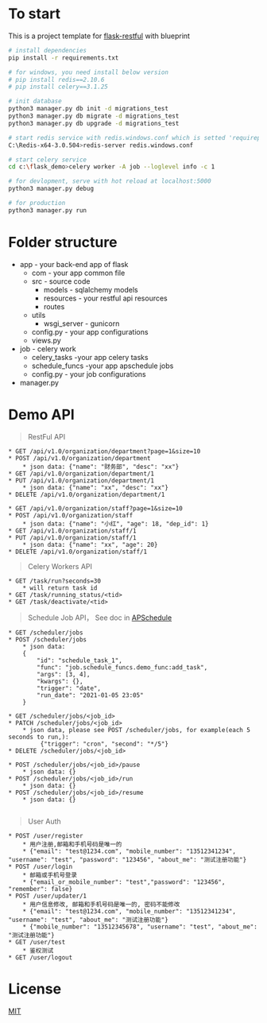 
# To start

This is a project template for [flask-restful](https://github.com/flask-restful/flask-restful) with blueprint

```bash
# install dependencies
pip install -r requirements.txt

# for windows, you need install below version 
# pip install redis==2.10.6
# pip install celery==3.1.25 

# init database
python3 manager.py db init -d migrations_test
python3 manager.py db migrate -d migrations_test
python3 manager.py db upgrade -d migrations_test

# start redis service with redis.windows.conf which is setted 'requirepass 123456'
C:\Redis-x64-3.0.504>redis-server redis.windows.conf

# start celery service
cd c:\flask_demo>celery worker -A job --loglevel info -c 1

# for devlopment, serve with hot reload at localhost:5000
python3 manager.py debug

# for production
python3 manager.py run

```

# Folder structure
* app - your back-end app of flask
    * com - your app common file 
    * src - source code
        * models - sqlalchemy models
        * resources - your restful api resources
        * routes
    * utils        
        * wsgi_server - gunicorn
    * config.py - your app configurations
    * views.py
* job - celery work
    * celery_tasks -your app celery tasks
    * schedule_funcs -your app apschedule jobs
    * config.py - your job configurations
* manager.py

# Demo API
> RestFul API
```
* GET /api/v1.0/organization/department?page=1&size=10
* POST /api/v1.0/organization/department
    * json data: {"name": "财务部", "desc": "xx"}
* GET /api/v1.0/organization/department/1
* PUT /api/v1.0/organization/department/1 
    * json data: {"name": "xx", "desc": "xx"}
* DELETE /api/v1.0/organization/department/1  

* GET /api/v1.0/organization/staff?page=1&size=10
* POST /api/v1.0/organization/staff
    * json data: {"name": "小红", "age": 18, "dep_id": 1}
* GET /api/v1.0/organization/staff/1
* PUT /api/v1.0/organization/staff/1 
    * json data: {"name": "xx", "age": 20}
* DELETE /api/v1.0/organization/staff/1  
```

> Celery Workers API
```
* GET /task/run?seconds=30
    * will return task id
* GET /task/running_status/<tid>
* GET /task/deactivate/<tid>
```

> Schedule Job API， See doc in [APSchedule](https://apscheduler.readthedocs.io/en/latest/userguide.html#basic-concepts)
```
* GET /scheduler/jobs
* POST /scheduler/jobs
    * json data: 
    {
        "id": "schedule_task_1", 
        "func": "job.schedule_funcs.demo_func:add_task", 
        "args": [3, 4], 
        "kwargs": {},
        "trigger": "date",
        "run_date": "2021-01-05 23:05"
    }

* GET /scheduler/jobs/<job_id>
* PATCH /scheduler/jobs/<job_id>
    * json data, please see POST /scheduler/jobs, for example(each 5 seconds to run,):
         {"trigger": "cron", "second": "*/5"}
* DELETE /scheduler/jobs/<job_id>
    
* POST /scheduler/jobs/<job_id>/pause
    * json data: {}
* POST /scheduler/jobs/<job_id>/run
    * json data: {}
* POST /scheduler/jobs/<job_id>/resume
    * json data: {}
 
```

> User Auth
```
* POST /user/register
    * 用户注册,邮箱和手机号码是唯一的
    * {"email": "test@1234.com", "mobile_number": "13512341234", "username": "test", "password": "123456", "about_me": "测试注册功能"}
* POST /user/login
    * 邮箱或手机号登录
    * {"email_or_mobile_number": "test","password": "123456", "remember": false}
* POST /user/updater/1
    * 用户信息修改, 邮箱和手机号码是唯一的, 密码不能修改
    * {"email": "test@1234.com", "mobile_number": "13512341234", "username": "test", "about_me": "测试注册功能"}
    * {"mobile_number": "13512345678", "username": "test", "about_me": "测试注册功能"}
* GET /user/test
    * 鉴权测试
* GET /user/logout
```


# License
[MIT](http://opensource.org/licenses/MIT)
